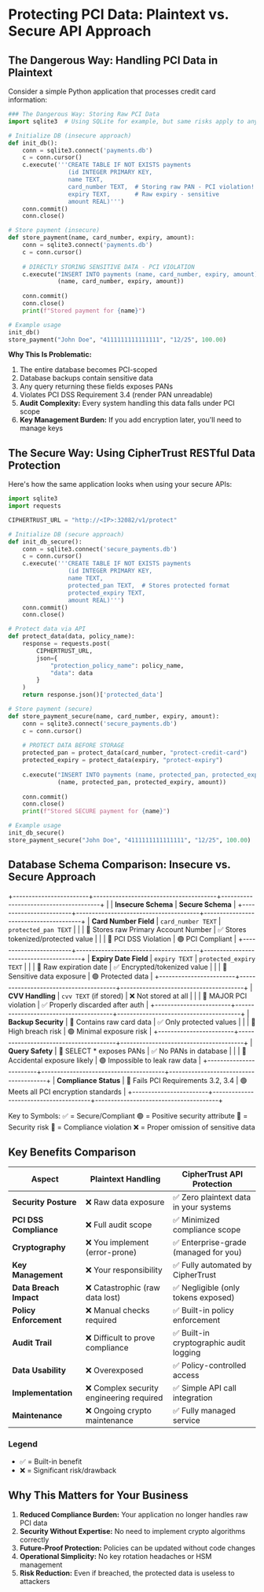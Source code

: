 # Protecting PCI Data: Plaintext vs. Secure API Approach

## The Dangerous Way: Handling PCI Data in Plaintext

Consider a simple Python application that processes credit card information:

```python
### The Dangerous Way: Storing Raw PCI Data
import sqlite3  # Using SQLite for example, but same risks apply to any DB

# Initialize DB (insecure approach)
def init_db():
    conn = sqlite3.connect('payments.db')
    c = conn.cursor()
    c.execute('''CREATE TABLE IF NOT EXISTS payments
                 (id INTEGER PRIMARY KEY, 
                 name TEXT, 
                 card_number TEXT,  # Storing raw PAN - PCI violation!
                 expiry TEXT,       # Raw expiry - sensitive
                 amount REAL)''')
    conn.commit()
    conn.close()

# Store payment (insecure)
def store_payment(name, card_number, expiry, amount):
    conn = sqlite3.connect('payments.db')
    c = conn.cursor()
    
    # DIRECTLY STORING SENSITIVE DATA - PCI VIOLATION
    c.execute("INSERT INTO payments (name, card_number, expiry, amount) VALUES (?, ?, ?, ?)",
              (name, card_number, expiry, amount))
    
    conn.commit()
    conn.close()
    print(f"Stored payment for {name}")

# Example usage
init_db()
store_payment("John Doe", "4111111111111111", "12/25", 100.00)
```

**Why This Is Problematic:**

1. The entire database becomes PCI-scoped
2. Database backups contain sensitive data
3. Any query returning these fields exposes PANs
4. Violates PCI DSS Requirement 3.4 (render PAN unreadable)
3. **Audit Complexity:** Every system handling this data falls under PCI scope
4. **Key Management Burden:** If you add encryption later, you'll need to manage keys

## The Secure Way: Using CipherTrust RESTful Data Protection

Here's how the same application looks when using your secure APIs:
```python
import sqlite3
import requests

CIPHERTRUST_URL = "http://<IP>:32082/v1/protect"

# Initialize DB (secure approach)
def init_db_secure():
    conn = sqlite3.connect('secure_payments.db')
    c = conn.cursor()
    c.execute('''CREATE TABLE IF NOT EXISTS payments
                 (id INTEGER PRIMARY KEY, 
                 name TEXT, 
                 protected_pan TEXT,  # Stores protected format
                 protected_expiry TEXT, 
                 amount REAL)''')
    conn.commit()
    conn.close()

# Protect data via API
def protect_data(data, policy_name):
    response = requests.post(
        CIPHERTRUST_URL,
        json={
            "protection_policy_name": policy_name,
            "data": data
        }
    )
    return response.json()['protected_data']

# Store payment (secure)
def store_payment_secure(name, card_number, expiry, amount):
    conn = sqlite3.connect('secure_payments.db')
    c = conn.cursor()
    
    # PROTECT DATA BEFORE STORAGE
    protected_pan = protect_data(card_number, "protect-credit-card")
    protected_expiry = protect_data(expiry, "protect-expiry")
    
    c.execute("INSERT INTO payments (name, protected_pan, protected_expiry, amount) VALUES (?, ?, ?, ?)",
              (name, protected_pan, protected_expiry, amount))
    
    conn.commit()
    conn.close()
    print(f"Stored SECURE payment for {name}")

# Example usage
init_db_secure()
store_payment_secure("John Doe", "4111111111111111", "12/25", 100.00)
```

## Database Schema Comparison: Insecure vs. Secure Approach

+------------------------+---------------------------------------+---------------------------------------+
|                        | **Insecure Schema**                   | **Secure Schema**                     |
+------------------------+---------------------------------------+---------------------------------------+
| **Card Number Field**  | `card_number TEXT`                    | `protected_pan TEXT`                 |
|                        | 🚫 Stores raw Primary Account Number  | ✅ Stores tokenized/protected value   |
|                        | 🔴 PCI DSS Violation                  | 🟢 PCI Compliant                      |
+------------------------+---------------------------------------+---------------------------------------+
| **Expiry Date Field**  | `expiry TEXT`                         | `protected_expiry TEXT`               |
|                        | 🚫 Raw expiration date                | ✅ Encrypted/tokenized value          |
|                        | 🔴 Sensitive data exposure            | 🟢 Protected data                     |
+------------------------+---------------------------------------+---------------------------------------+
| **CVV Handling**       | `cvv TEXT` (if stored)                | ❌ Not stored at all                  |
|                        | 🔴 MAJOR PCI violation                | ✅ Properly discarded after auth      |
+------------------------+---------------------------------------+---------------------------------------+
| **Backup Security**    | 🚫 Contains raw card data             | ✅ Only protected values              |
|                        | 🔴 High breach risk                   | 🟢 Minimal exposure risk              |
+------------------------+---------------------------------------+---------------------------------------+
| **Query Safety**       | 🚫 SELECT * exposes PANs              | ✅ No PANs in database                |
|                        | 🔴 Accidental exposure likely         | 🟢 Impossible to leak raw data        |
+------------------------+---------------------------------------+---------------------------------------+
| **Compliance Status**  | 🔴 Fails PCI Requirements 3.2, 3.4    | 🟢 Meets all PCI encryption standards |
+------------------------+---------------------------------------+---------------------------------------+

Key to Symbols:
✅ = Secure/Compliant
🟢 = Positive security attribute
🚫 = Security risk
🔴 = Compliance violation
❌ = Proper omission of sensitive data

## Key Benefits Comparison

| Aspect                  | Plaintext Handling                        | CipherTrust API Protection                 |
|-------------------------|------------------------------------------|--------------------------------------------|
| **Security Posture**    | ❌ Raw data exposure                     | ✅ Zero plaintext data in your systems     |
| **PCI DSS Compliance**  | ❌ Full audit scope                      | ✅ Minimized compliance scope              |
| **Cryptography**        | ❌ You implement (error-prone)           | ✅ Enterprise-grade (managed for you)       |
| **Key Management**      | ❌ Your responsibility                   | ✅ Fully automated by CipherTrust          |
| **Data Breach Impact**  | ❌ Catastrophic (raw data lost)          | ✅ Negligible (only tokens exposed)        |
| **Policy Enforcement**  | ❌ Manual checks required                | ✅ Built-in policy enforcement             |
| **Audit Trail**         | ❌ Difficult to prove compliance         | ✅ Built-in cryptographic audit logging    |
| **Data Usability**      | ❌ Overexposed                           | ✅ Policy-controlled access                |
| **Implementation**      | ❌ Complex security engineering required | ✅ Simple API call integration             |
| **Maintenance**         | ❌ Ongoing crypto maintenance            | ✅ Fully managed service                   |

### Legend
- ✅ = Built-in benefit
- ❌ = Significant risk/drawback

## Why This Matters for Your Business
1. **Reduced Compliance Burden:** Your application no longer handles raw PCI data
2. **Security Without Expertise:** No need to implement crypto algorithms correctly
3. **Future-Proof Protection:** Policies can be updated without code changes
4. **Operational Simplicity:** No key rotation headaches or HSM management
5. **Risk Reduction:** Even if breached, the protected data is useless to attackers
